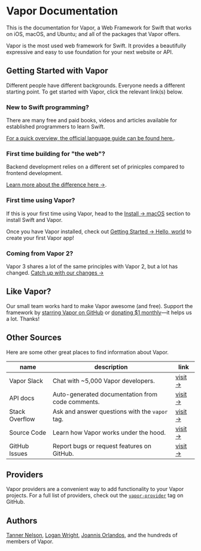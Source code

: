 # Vapor Documentation

This is the documentation for Vapor, a Web Framework for Swift that works on iOS, macOS, and Ubuntu; and all of the packages that Vapor offers.

Vapor is the most used web framework for Swift. It provides a beautifully expressive and easy to use foundation for your next website or API.

## Getting Started with Vapor

Different people have different backgrounds. Everyone needs a different starting point.
To get started with Vapor, click the relevant link(s) below.

### New to Swift programming?

There are many free and paid books, videos and articles available for established programmers to learn Swift.

[For a quick overview, the official language guide can be found here.](https://developer.apple.com/library/content/documentation/Swift/Conceptual/Swift_Programming_Language/index.html).

### First time building for "the web"?

Backend development relies on a different set of prinicples compared to frontend development.

[Learn more about the difference here &rarr;](introductions/web-development.md).

### First time using Vapor?

If this is your first time using Vapor, head to the [Install &rarr; macOS](install/macos.md) section to install Swift and Vapor.

Once you have Vapor installed, check out [Getting Started &rarr; Hello, world](getting-started/hello-world.md) to create your first Vapor app!

### Coming from Vapor 2?

Vapor 3 shares a lot of the same principles with Vapor 2, but a lot has changed. [Catch up with our changes &rarr;](../introductions/vapor2.md)

## Like Vapor?

Our small team works hard to make Vapor awesome (and free). Support the framework by [starring Vapor on GitHub](https://github.com/vapor/vapor)
or [donating $1 monthly](https://opencollective.com/vapor)&mdash;it helps us a lot. Thanks!

## Other Sources

Here are some other great places to find information about Vapor.

| name           | description                                      | link                                                            |
|----------------|--------------------------------------------------|-----------------------------------------------------------------|
| Vapor Slack    | Chat with ~5,000 Vapor developers.               | [visit &rarr;](http://vapor.team)                               |
| API docs       | Auto-generated documentation from code comments. | [visit &rarr;](http://api.vapor.codes)                          |
| Stack Overflow | Ask and answer questions with the `vapor` tag.   | [visit &rarr;](http://stackoverflow.com/questions/tagged/vapor) |
| Source Code    | Learn how Vapor works under the hood.            | [visit &rarr;](https://github.com/vapor/vapor)                  |
| GitHub Issues  | Report bugs or request features on GitHub.       | [visit &rarr;](https://github.com/vapor/vapor/issues)           |

## Providers

Vapor providers are a convenient way to add functionality to your Vapor projects.
For a full list of providers, check out the [`vapor-provider`](https://github.com/search?utf8=✓&q=topic%3Avapor-provider&type=Repositories) tag on GitHub.

## Authors

[Tanner Nelson](mailto:tanner@vapor.codes), [Logan Wright](mailto:logan@vapor.codes), [Joannis Orlandos](mailto:joannis@qutheory.io), and the hundreds of members of Vapor.
